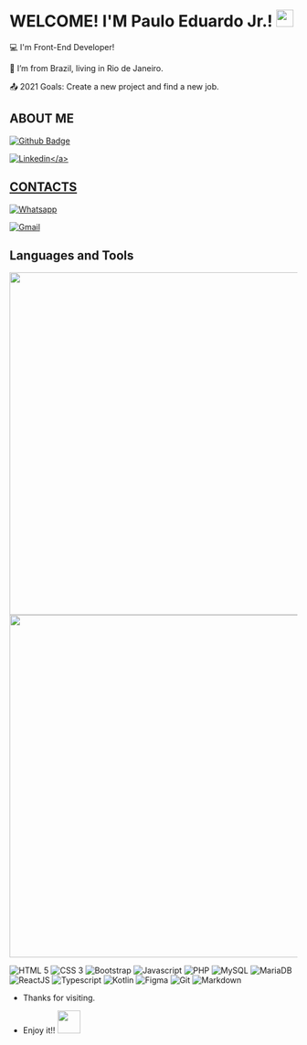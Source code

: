# WELCOME! I'M Paulo Eduardo Jr.!   <img src="https://github.com/TheDudeThatCode/TheDudeThatCode/blob/master/Assets/Earth.gif" width="30"/>





:computer: I'm Front-End Developer!

:house_with_garden: I’m from Brazil, living in Rio de Janeiro.

:outbox_tray: 2021 Goals: Create a new project and find a new job.





## ABOUT ME

[![Github Badge](https://img.shields.io/badge/-Github-000?style=flat-square&logo=Github&logoColor=white&link=https://github.com/pauloeduardo2906)](https://github.com/pauloeduardo2906)

<a href="https://www.linkedin.com/in/pauloeduardojr/" target="_blank">![Linkedin](https://img.shields.io/badge/-LinkedIn-blue?style=flat-square&logo=Linkedin&logoColor=white "https://www.linkedin.com/in/pauloeduardojr/")</a> 





## CONTACTS


<a href="https://api.whatsapp.com/send?phone=5521967502311&text=Ol%C3%A1!%20Gostaria%20de%20fazer%20um%20or%C3%A7amento%20com%20voc%C3%AA!" target="_blank">![Whatsapp](https://img.shields.io/badge/WhatsApp-25D366?style=for-the-badge&logo=whatsapp&logoColor=white "(21) 96750-2311")</a> 

<a href="mailto:pauloeduardo2906@gmail.com" target="_blank">![Gmail](https://img.shields.io/badge/Gmail-D14836?style=for-the-badge&logo=gmail&logoColor=white "pauloeduardo2906@gmail.com")</a> 





## Languages and Tools

<a href="https://github.com/pauloeduardo2906">
<img width="600rem" src="https://github-readme-stats.vercel.app/api?username=pauloeduardo2906&show_icons=true&theme=tokyonight&include_all_commits=true&count_private=true"/>
<img width="600rem" src="https://github-readme-stats.vercel.app/api/top-langs/?username=pauloeduardo2906&layout=compact&langs_count=7&theme=tokyonight"/>
</a>

<br/>


![HTML 5](https://img.shields.io/badge/HTML5-E34F26?style=for-the-badge&logo=html5&logoColor=white "HTML 5")
![CSS 3](https://img.shields.io/badge/CSS3-1572B6?style=for-the-badge&logo=css3&logoColor=white "CSS 3")
![Bootstrap](https://img.shields.io/badge/Bootstrap-563D7C?style=for-the-badge&logo=bootstrap&logoColor=white "Bootstrap")
![Javascript](https://img.shields.io/badge/JavaScript-F7DF1E?style=for-the-badge&logo=javascript&logoColor=black "Javascript")
![PHP](https://img.shields.io/badge/PHP-777BB4?style=for-the-badge&logo=php&logoColor=white "PHP")
![MySQL](https://img.shields.io/badge/MySQL-00000F?style=for-the-badge&logo=mysql&logoColor=white "MySQL")
![MariaDB](https://img.shields.io/badge/MariaDB-003545?style=for-the-badge&logo=mariadb&logoColor=white "MariaDB")
![ReactJS](https://img.shields.io/badge/React-20232A?style=for-the-badge&logo=react&logoColor=61DAFB "ReactJS")
![Typescript](https://img.shields.io/badge/TypeScript-007ACC?style=for-the-badge&logo=typescript&logoColor=white "Typescript")
![Kotlin](https://img.shields.io/badge/Kotlin-0095D5?&style=for-the-badge&logo=kotlin&logoColor=white "Kotlin")
![Figma](https://img.shields.io/badge/Figma-F24E1E?style=for-the-badge&logo=figma&logoColor=white "Figma")
![Git](https://img.shields.io/badge/Git-F05032?style=for-the-badge&logo=git&logoColor=white "Git")
![Markdown](https://img.shields.io/badge/Markdown-000000?style=for-the-badge&logo=markdown&logoColor=white "Markdown")                                                                                                                   




                                                                                                                          
- Thanks for visiting. 

- Enjoy it!! <img src="https://github.com/TheDudeThatCode/TheDudeThatCode/blob/master/Assets/Handshake.gif" width="40"/>
